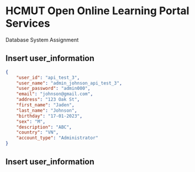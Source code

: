 # HCMUT Open Online Learning Portal Services
Database System Assignment

## Insert user_information

```json
{
    "user_id": "api_test_3", 
    "user_name": "admin_johnson_api_test_3", 
    "user_password": "admin000", 
    "email": "johnson@gmail.com", 
    "address": "123 Oak St", 
    "first_name": "Jaden", 
    "last_name": "Johnson", 
    "birthday": "17-01-2023", 
    "sex": "M", 
    "description": "ABC", 
    "country": "VN", 
    "account_type": "Administrator"
}

```
## Insert user_information